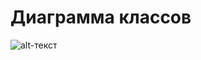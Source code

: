 # Диаграмма классов
![alt-текст](https://github.com/Nikita199909/My-Money/blob/master/Documentation/Diagrams/ClassDiagramm.png "")
